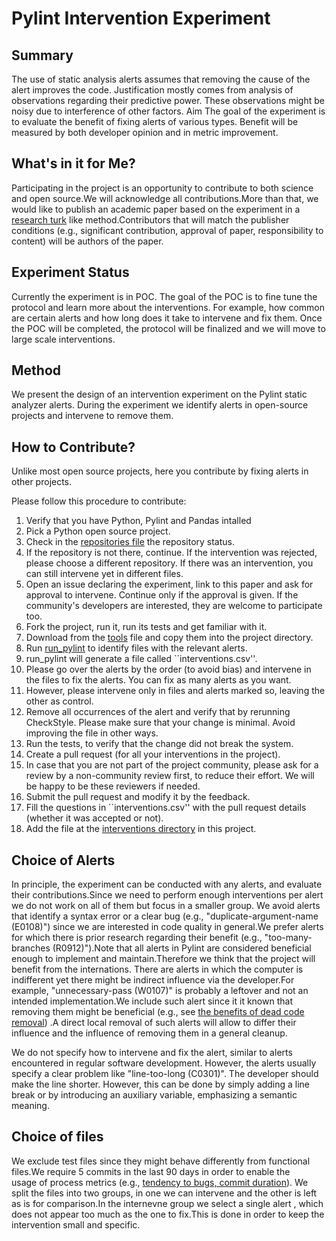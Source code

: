 # Pylint Intervention Experiment

## Summary

The use of static analysis alerts assumes that removing the cause of the alert improves the code. Justification mostly comes
from analysis of observations regarding their predictive power. These observations might be noisy due to interference of other
factors. Aim The goal of the experiment is to evaluate the benefit of fixing alerts of various types. Benefit will be measured by both developer opinion and in metric improvement.

## What's in it for Me?
Participating in the project is an opportunity to contribute to both science and open source.We will acknowledge all contributions.More than that, we would like to publish an academic paper based on the experiment in a [research turk](https://arxiv.org/pdf/2001.01972) like method.Contributors that will match the publisher conditions (e.g., significant contribution, approval of paper, responsibility to content) will be authors of the paper.

## Experiment Status
Currently the experiment is in POC.
The goal of the POC is to fine tune the protocol and learn more about the interventions.
For example, how common are certain alerts and how long does it take to intervene and fix them.
Once the POC will be completed, the protocol will be finalized and we will move to large scale interventions.

## Method
We present the design of an intervention experiment on the Pylint static analyzer alerts. During the experiment we identify alerts in open-source projects and intervene to remove them.

## How to Contribute?

Unlike most open source projects, here you contribute by fixing alerts in other projects.

Please follow this procedure to contribute:

1. Verify that you have Python, Pylint and Pandas intalled
2. Pick a Python open source project.
3. Check in the [repositories file](https://github.com/evidencebp/pylint-intervention/blob/main/interventions/repositories.csv) the repository status.
4. If the repository is not there, continue. If the intervention was rejected, please choose a different repository. If there was an intervention, you can still intervene yet in different files.
5. Open an issue declaring the experiment, link to this paper and ask for approval to intervene. Continue only if the approval is given. If the community's developers are interested, they are welcome to participate too.
6. Fork the project, run it, run its tests and get familiar with it.
7. Download from the [tools](https://github.com/evidencebp/pylint-intervention/tree/main/tools) file and copy them into the project directory.
8. Run [run_pylint](https://github.com/evidencebp/pylint-intervention/blob/main/tools/run_pylint.py) to identify files with the relevant alerts.
9. run_pylint will generate a file called ``interventions.csv''.
10. Please go over the alerts by the order (to avoid bias) and intervene in the files to fix the alerts. You can fix as many alerts as you want.
11. However, please intervene only in files and alerts marked so, leaving the other as control.
12. Remove all occurrences of the alert and verify that by rerunning CheckStyle. Please make sure that your change is minimal. Avoid improving the file in other ways.
13. Run the tests, to verify that the change did not break the system.
14. Create a pull request (for all your interventions in the project).
15. In case that you are not part of the project community, please ask for a review by a non-community review first, to reduce their effort. We will be happy to be these reviewers if needed.
16. Submit the pull request and modify it by the feedback.
17. Fill the questions in ``interventions.csv'' with the pull request details (whether it was accepted or not).
18. Add the file at the [interventions directory](https://github.com/evidencebp/pylint-intervention/tree/main/interventions) in this project.

## Choice of Alerts

In principle, the experiment can be conducted with any alerts, and evaluate their contributions.Since we need to perform enough interventions per alert we do not work on all of them but focus in a smaller group.
We avoid alerts that identify a syntax error or a clear bug (e.g., "duplicate-argument-name (E0108)") since we are interested in code quality in general.We prefer alerts for which there is prior research regarding their benefit (e.g., "too-many-branches (R0912)").Note that all alerts in Pylint are considered beneficial enough to implement and maintain.Therefore we think that the project will benefit from the internations.
There are alerts in which the computer is indifferent yet there might be indirect influence via the developer.For example, "unnecessary-pass (W0107)" is probably a leftover and not an intended implementation.We include such alert since it it known that removing them might be beneficial (e.g., see [the benefits of dead code removal](https://www.cs.huji.ac.il/w~feit/papers/Refactor19PROMISE.pdf)) .A direct local removal of such alerts will allow to differ their influence and the influence of removing them in a general cleanup.

We do not specify how to intervene and fix the alert, similar to alerts encountered in regular software development.
However, the alerts usually specify a clear problem like "line-too-long (C0301)".
The developer should make the line shorter.
However, this can be done by simply adding a line break or by introducing an auxiliary variable, emphasizing a semantic meaning.

## Choice of files
We exclude test files since they might behave differently from functional files.We require 5 commits in the last 90 days in order to enable the usage of process metrics (e.g., [tendency to bugs, commit duration](https://link.springer.com/article/10.1007/s11219-021-09564-z)).
We split the files into two groups, in one we can intervene and the other is left as is for comparison.In the internevne group we select a single alert , which does not appear too much as the one to fix.This is done in order to keep the intervention small and specific.
